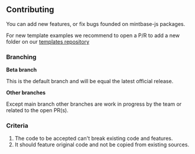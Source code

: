 ## Contributing

You can add new features, or fix bugs founded on mintbase-js packages.

For new template examples we recommend to open a P/R to add a new folder on our [templates repository](https://github.com/Mintbase/templates)


### Branching

 **Beta branch**

This is the default branch and will be equal the latest official release.

 **Other branches**

Except main branch other branches are work in progress by the team or related to the open PR(s).

### Criteria
 1. The code to be accepted can't break existing code and features.
 2. It should feature original code and not be copied from existing sources.
